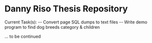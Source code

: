 # Danny Riso Thesis Repository

Current Task(s):
-- Convert page SQL dumps to text files 
-- Write demo program to find dog breeds category & children 


...
to be continued

